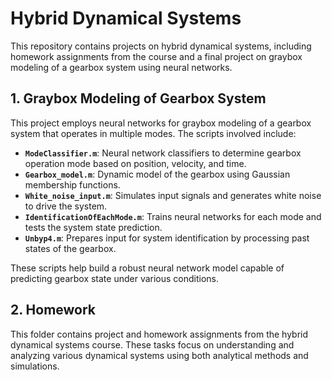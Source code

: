 # Hybrid Dynamical Systems
This repository contains projects on hybrid dynamical systems, including homework assignments from the course and a final project on graybox modeling of a gearbox system using neural networks.

## 1. Graybox Modeling of Gearbox System
This project employs neural networks for graybox modeling of a gearbox system that operates in multiple modes. The scripts involved include:

- **`ModeClassifier.m`**: Neural network classifiers to determine gearbox operation mode based on position, velocity, and time.
- **`Gearbox_model.m`**: Dynamic model of the gearbox using Gaussian membership functions.
- **`White_noise_input.m`**: Simulates input signals and generates white noise to drive the system.
- **`IdentificationOfEachMode.m`**: Trains neural networks for each mode and tests the system state prediction.
- **`Unbyp4.m`**: Prepares input for system identification by processing past states of the gearbox.

These scripts help build a robust neural network model capable of predicting gearbox state under various conditions.

## 2. Homework
This folder contains project and homework assignments from the hybrid dynamical systems course. These tasks focus on understanding and analyzing various dynamical systems using both analytical methods and simulations.
